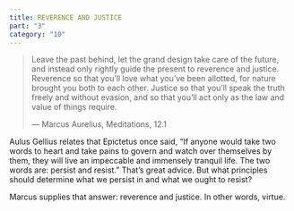 ```yaml
---
title: REVERENCE AND JUSTICE
part: "3"
category: "10"
---
```


> Leave the past behind, let the grand design take care of the future, and instead only rightly guide the present to reverence and justice. Reverence so that you’ll love what you’ve been allotted, for nature brought you both to each other. Justice so that you’ll speak the truth freely and without evasion, and so that you’ll act only as the law and value of things require.
>
> — Marcus Aurelius, Meditations, 12.1

Aulus Gellius relates that Epictetus once said, “If anyone would take two words to heart and take pains to govern and watch over themselves by them, they will live an impeccable and immensely tranquil life. The two words are: persist and resist.” That’s great advice. But what principles should determine what we persist in and what we ought to resist?

Marcus supplies that answer: reverence and justice. In other words, virtue.
